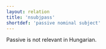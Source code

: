 ```yaml
---
layout: relation
title: 'nsubjpass'
shortdef: 'passive nominal subject'
---
```


Passive is not relevant in Hungarian.
<!-- Interlanguage links updated Út zář 29 20:23:38 CEST 2020 -->
